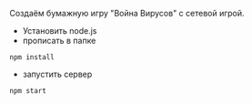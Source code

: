 Создаём бумажную игру "Война Вирусов" с сетевой игрой.

* Установить node.js
* прописать в папке 
```console
npm install
```
* запустить сервер 
```console
npm start
```